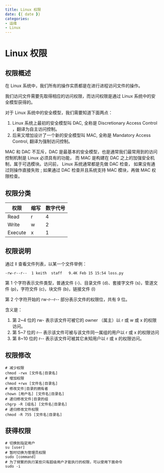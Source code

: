 ```yaml
---
title: Linux 权限
date: {{ date }}
categories:
- 运维
- Linux
---
```


# Linux 权限

## 权限概述

在 Linux 系统中，我们所有的操作实质都是在进行进程访问文件的操作。

我们访问文件需要先取得相应的访问权限，而访问权限是通过 Linux 系统中的安全模型获得的。

对于 Linux 系统中的安全模型，我们需要知道下面两点：

1. Linux 系统上最初的安全模型叫 DAC, 全称是 Discretionary Access Control ，翻译为自主访问控制。
2. 后来又增加设计了一个新的安全模型叫 MAC, 全称是 Mandatory Access Control, 翻译为强制访问控制。

MAC 和 DAC 不互斥，DAC 是最基本的安全模型，也是通常我们最常用到的访问控制机制是 Linux 必须具有的功能， 而 MAC 是构建在 DAC 之上的加强安全机制，属于可选模块。访问前， Linux 系统通常都是先做 DAC 检查， 如果没有通过则操作直接失败 ; 如果通过 DAC 检查并且系统支持 MAC 模块，再做 MAC 权限检查。

## 权限分类

| 权限 | 缩写 | 数字代号 |
| ------- | ---- | -------- |
| Read   | r    | 4        |
| Write  | w    | 2        |
| Execute  | x    | 1        |

## 权限说明

通过 ll 查看文件列表，以某一个文件举例：

```shell
-rw-r--r--  1 keith  staff   9.4K Feb 15 15:54 loss.py
```

第 1 个字符表示文件类型，普通文件 (-)、目录文件 (d)、套接字文件 (s)，管道文件 (p)，字符文件 (c)，块文件 (b)，链接文件 (l)

第 2 个字符开始的 rw-r--r-- 部分表示文件的权限位，共有 9 位。

含义是：

1. 第 2~4 位的 rw- 表示该文件可被它的 owner （属主）以 r 或 w 或 x 的权限访问。
2. 第 5~7 位的 r-- 表示该文件可被与该文件同一属组的用户以 r 或 x 的权限访问
3. 第 8~10 位的 r-- 表示该文件可被其它未知用户以 r 或 x 的权限访问。

## 权限修改

```shell
# 减少权限
chmod -rwx [文件名|目录名]
# 增加权限
chmod +rwx [文件名|目录名]
# 修改文件|目录的拥有者
chown [用户名] [文件名|目录名]
# 递归修改文件|目录的组
chgrp -R [组名] [文件名|目录名]
# 递归修改文件权限
chmod -R 755 [文件名|目录名]
```

## 获得权限

```shell
# 切换到指定用户
su [user]
# 暂时切换为管理员权限
sudo [command]
# 为了频繁的执行某些只有超级用户才能执行的权限，可以使用下面命令
sudo -i
```


